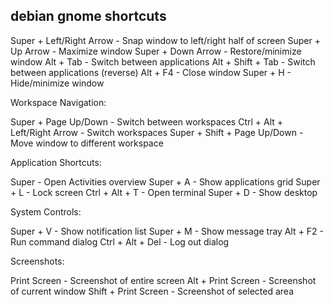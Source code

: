 ## debian gnome shortcuts
Super + Left/Right Arrow - Snap window to left/right half of screen
Super + Up Arrow - Maximize window
Super + Down Arrow - Restore/minimize window
Alt + Tab - Switch between applications
Alt + Shift + Tab - Switch between applications (reverse)
Alt + F4 - Close window
Super + H - Hide/minimize window

Workspace Navigation:

Super + Page Up/Down - Switch between workspaces
Ctrl + Alt + Left/Right Arrow - Switch workspaces
Super + Shift + Page Up/Down - Move window to different workspace

Application Shortcuts:

Super - Open Activities overview
Super + A - Show applications grid
Super + L - Lock screen
Ctrl + Alt + T - Open terminal
Super + D - Show desktop

System Controls:

Super + V - Show notification list
Super + M - Show message tray
Alt + F2 - Run command dialog
Ctrl + Alt + Del - Log out dialog

Screenshots:

Print Screen - Screenshot of entire screen
Alt + Print Screen - Screenshot of current window
Shift + Print Screen - Screenshot of selected area
